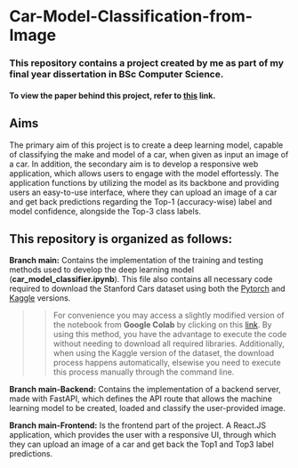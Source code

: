 # Car-Model-Classification-from-Image

### This repository contains a project created by me as part of my final year dissertation in BSc Computer Science.

#### To view the paper behind this project, refer to [this](https://www.researchgate.net/publication/372159544_Car_make_and_model_classification_from_image) link.

**Aims**
---
The primary aim of this project is to create a deep learning model, capable of classifying the make and model of a car, when given as input an image of a car. In addition, the secondary aim is to develop a responsive web application, which allows users to engage with the model effortessly. The application functions by utilizing the model as its backbone and providing users an easy-to-use interface, where they can upload an image of a car and get back predictions regarding the Top-1 (accuracy-wise) label and model confidence, alongside the Top-3 class labels.

## This repository is organized as follows:

**Branch main:**
Contains the implementation of the training and testing methods used to develop the deep learning model (__car_model_classifier.ipynb__). This file also contains all necessary code required to download the Stanford Cars dataset using both the [Pytorch](https://pytorch.org/vision/stable/generated/torchvision.datasets.StanfordCars.html) and [Kaggle](https://www.kaggle.com/datasets/jutrera/stanford-car-dataset-by-classes-folder) versions.

>>For convenience you may access a slightly modified version of the notebook from __Google Colab__ by clicking on this [link](https://colab.research.google.com/drive/1gFN0DUod0MIeLUUX7Qyermmdt8kEhGhW?usp=sharing). By using this method, you have the advantage to execute the code without needing to download all required libraries. Additionally, when using the Kaggle version of the dataset, the download process happens automatically, elsewise you need to execute this process manually through the command line.

**Branch main-Backend:**
Contains the implementation of a backend server, made with FastAPI, which defines the API route that allows the machine learning model to be created, loaded and classify the user-provided image.

**Branch main-Frontend:**
Is the frontend part of the project. A React.JS application, which provides the user with a responsive UI, through which they can upload an image of a car and get back the Top1 and Top3 label predictions.

